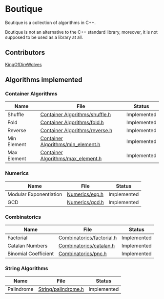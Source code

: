 # Boutique

Boutique is a collection of algorithms in C++. 

Boutique is not an alternative to the C++ standard library, moreover, it is not supposed to be used as a library at all. 


## Contributors
[KingOfDireWolves](https://github.com/kingOfDireWolves/)


## Algorithms implemented 

### Container Algorithms
| Name | File | Status | 
|------|------|--------|
| Shuffle | [Container Algorithms/shuffle.h](https://github.com/KingOfDireWolves/Boutique/blob/main/Container%20Algorithms/shuffle.h) | Implemented |
| Fold | [Container Algorithms/fold.h](https://github.com/KingOfDireWolves/Boutique/blob/main/Container%20Algorithms/fold.h) | Implemented |
| Reverse | [Container Algorithms/reverse.h](https://github.com/KingOfDireWolves/Boutique/blob/main/Container%20Algorithms/reverse.h) | Implemented |
| Min Element | [Container Algorithms/min_element.h](https://github.com/KingOfDireWolves/Boutique/blob/main/Container%20Algorithms/min_element.h) | Implemented |
| Max Element | [Container Algorithms/max_element.h](https://github.com/KingOfDireWolves/Boutique/blob/main/Container%20Algorithms/max_element.h) | Implemented |

### Numerics
| Name | File | Status | 
|------|------|--------|
| Modular Exponentiation | [Numerics/exp.h](https://github.com/KingOfDireWolves/Boutique/blob/main/Numerics/exp.h) | Implemented |
| GCD | [Numerics/gcd.h](https://github.com/KingOfDireWolves/Boutique/blob/main/Numerics/gcd.h) | Implemented |

### Combinatorics
| Name | File | Status | 
|------|------|--------|
| Factorial | [Combinatorics/factorial.h](https://github.com/KingOfDireWolves/Boutique/blob/main/Combinatorics/factorial.h) | Implemented |
| Catalan Numbers | [Combinatorics/catalan.h](https://github.com/KingOfDireWolves/Boutique/blob/main/Combinatorics/catalan.h) | Implemented |
| Binomial Coefficient | [Combinatorics/pnc.h](https://github.com/KingOfDireWolves/Boutique/blob/main/Combinatorics/pnc.h) | Implemented |

### String Algorithms
| Name | File | Status | 
|------|------|--------|
| Palindrome | [String/palindrome.h](https://github.com/KingOfDireWolves/Boutique/blob/main/String/palindrome.h) | Implemented |



